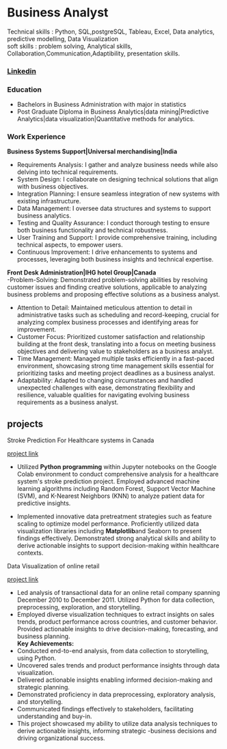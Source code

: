 # Business Analyst

Technical skills : Python, SQL,postgreSQL, Tableau, Excel, Data analytics, predictive modelling, Data Visualization  
soft skills : problem solving, Analytical skills, Collaboration,Communication,Adaptibility, presentation skills.  

### [Linkedin](https://www.linkedin.com/in/rutvidixitpatel/)

### Education
- Bachelors in Business Administration with major in statistics  
- Post Graduate Diploma in Business Analytics|data mining|Predictive Analytics|data visualization|Quantitative methods for analytics.  

### Work Experience
**Business Systems Support|Universal merchandising|India**
- Requirements Analysis: I gather and analyze business needs while also delving into technical requirements.  
- System Design: I collaborate on designing technical solutions that align with business objectives.  
- Integration Planning: I ensure seamless integration of new systems with existing infrastructure.  
- Data Management: I oversee data structures and systems to support business analytics.  
- Testing and Quality Assurance: I conduct thorough testing to ensure both business functionality and technical robustness.  
- User Training and Support: I provide comprehensive training, including technical aspects, to empower users.  
- Continuous Improvement: I drive enhancements to systems and processes, leveraging both business insights and technical expertise.  

**Front Desk Administration|IHG hotel Group|Canada**  
 -Problem-Solving: Demonstrated problem-solving abilities by resolving customer issues and finding creative solutions, applicable to analyzing business problems and proposing effective solutions as a business analyst.  
- Attention to Detail: Maintained meticulous attention to detail in administrative tasks such as scheduling and record-keeping, crucial for analyzing complex business processes and identifying areas for improvement.  
- Customer Focus: Prioritized customer satisfaction and relationship building at the front desk, translating into a focus on meeting business objectives and delivering value to stakeholders as a business analyst.  
- Time Management: Managed multiple tasks efficiently in a fast-paced environment, showcasing strong time management skills essential for prioritizing tasks and meeting project deadlines as a business analyst.  
- Adaptability: Adapted to changing circumstances and handled unexpected challenges with ease, demonstrating flexibility and resilience, valuable qualities for navigating evolving business requirements as a business analyst.  

## projects
Stroke Prediction For Healthcare systems in Canada  

[project link](https://jupyter.org/try-jupyter/lab/index.html?path=notebooks%2FStroke_Prediction.ipynb)  

- Utilized **Python programming** within Jupyter notebooks on the Google Colab environment to conduct comprehensive analysis for a healthcare system's stroke prediction project. Employed advanced machine learning algorithms including Random Forest, Support Vector Machine (SVM), and K-Nearest Neighbors (KNN) to analyze patient data for predictive insights.  

- Implemented innovative data pretreatment strategies such as feature scaling to optimize model performance. Proficiently utilized data visualization libraries including **Matplotlib**and Seaborn to present findings effectively. Demonstrated strong analytical skills and ability to derive actionable insights to support decision-making within healthcare contexts.  

Data Visualization of online retail   

[project link](https://jupyter.org/try-jupyter/lab/index.html?path=notebooks%2FVisualization+Nov+20.ipynb)  

- Led analysis of transactional data for an online retail company spanning December 2010 to December 2011. Utilized Python for data collection, preprocessing, exploration, and storytelling.
- Employed diverse visualization techniques to extract insights on sales trends, product performance across countries, and customer behavior. Provided actionable insights to drive decision-making, forecasting, and business planning.  
**Key Achievements:**
- Conducted end-to-end analysis, from data collection to storytelling, using Python.  
- Uncovered sales trends and product performance insights through data visualization.  
- Delivered actionable insights enabling informed decision-making and strategic planning.  
- Demonstrated proficiency in data preprocessing, exploratory analysis, and storytelling.  
- Communicated findings effectively to stakeholders, facilitating understanding and buy-in.  
- This project showcased my ability to utilize data analysis techniques to derive actionable insights, informing strategic -business decisions and driving organizational success.  




